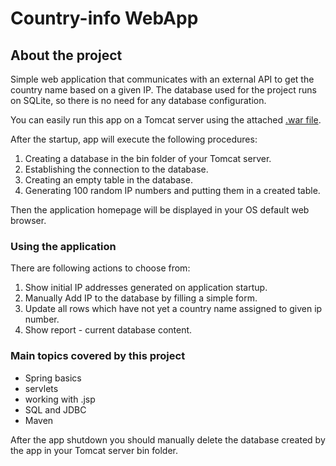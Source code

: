 # Country-info WebApp

## About the project

Simple web application that communicates with an external API to get the country name based on a given IP. The database used for the project runs on SQLite, so there is no need for any database configuration.

You can easily run this app on a Tomcat server using the attached [.war file](https://github.com/WojciechChrzastek/country-info-web-app/blob/master/target/country-info-web-app-1.0-SNAPSHOT.war?raw=true).

After the startup, app will execute the following procedures:

1. Creating a database in the bin folder of your Tomcat server.
2. Establishing the connection to the database.
3. Creating an empty table in the database.
4. Generating 100 random IP numbers and putting them in a created table.

Then the application homepage will be displayed in your OS default web browser.

### Using the application
There are following actions to choose from:
1. Show initial IP addresses generated on application startup.
2. Manually Add IP to the database by filling a simple form.
3. Update all rows which have not yet a country name assigned to given ip number.
4. Show report - current database content.

### Main topics covered by this project
- Spring basics
- servlets
- working with .jsp
- SQL and JDBC
- Maven

After the app shutdown you should manually delete the database created by the app in your Tomcat server bin folder.